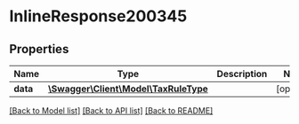 # InlineResponse200345

## Properties
Name | Type | Description | Notes
------------ | ------------- | ------------- | -------------
**data** | [**\Swagger\Client\Model\TaxRuleType**](TaxRuleType.md) |  | [optional] 

[[Back to Model list]](../../README.md#documentation-for-models) [[Back to API list]](../../README.md#documentation-for-api-endpoints) [[Back to README]](../../README.md)

